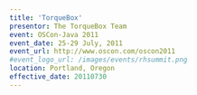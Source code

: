 ```yaml
---
title: 'TorqueBox'
presentor: The TorqueBox Team
event: OSCon-Java 2011
event_date: 25-29 July, 2011
event_url: http://www.oscon.com/oscon2011
#event_logo_url: /images/events/rhsummit.png
location: Portland, Oregon
effective_date: 20110730
---
```



